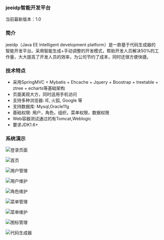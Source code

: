 ### jeeidp智能开发平台
当前最新版本：1.0
 
### 简介
jeeidp（Java EE Intelligent development platform）是一款基于代码生成器的智能开发平台。采用智能生成+手动调整的开发模式，帮助开发人员解决50%的工作量，大大提高了开发人员的效率，为公司节约了成本，同时还很方便快捷。

### 技术特点
- 采用SpringMVC + Mybatis + Ehcache + Jquery + Boostrap + treetable + ztree + echarts等基础架构
- 页面美观大方，同时适用手机访问
- 支持多种浏览器: IE, 火狐, Google 等
- 支持数据库: Mysql,Oracle11g
- 基础权限: 用户，角色，组织，菜单权限，数据权限
- Web容器测试通过的有Tomcat,Weblogic
- 要求JDK1.6+


### 系统演示
![登录页面](http://git.oschina.net/uploads/images/2016/0807/211213_855cd0b0_665291.png "jeeidp")

![首页](http://git.oschina.net/uploads/images/2016/0807/163906_dc9bca40_665291.png "jeeidp")

![用户管理](http://git.oschina.net/uploads/images/2016/0807/211440_5d78e694_665291.png "jeeidp")

![用户维护](http://git.oschina.net/uploads/images/2016/0807/211524_d8ba88a6_665291.png "jeeidp")

![角色维护](http://git.oschina.net/uploads/images/2016/0807/211607_6b1bb262_665291.png "jeeidp")

![菜单管理](http://git.oschina.net/uploads/images/2016/0807/211639_af77d853_665291.png "jeeidp")

![菜单维护](http://git.oschina.net/uploads/images/2016/0807/211813_dd1cd070_665291.png "jeeidp")

![图标管理](http://git.oschina.net/uploads/images/2016/0807/211848_7a2b4fa8_665291.png "jeeidp")

![代码生成器](http://git.oschina.net/uploads/images/2016/0807/211932_cea7c4b3_665291.png "jeeidp")

